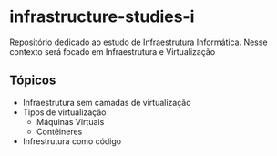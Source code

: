 # infrastructure-studies-i
Repositório dedicado ao estudo de Infraestrutura Informática.
Nesse contexto será focado em Infraestrutura e Virtualização 

## Tópicos
- Infraestrutura sem camadas de virtualização
- Tipos de virtualização
  - Máquinas Virtuais
  - Contêineres
- Infrestrutura como código

